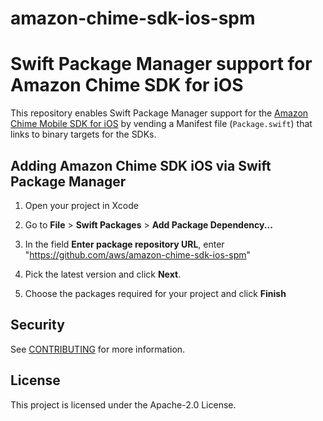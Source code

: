 # amazon-chime-sdk-ios-spm
# Swift Package Manager support for Amazon Chime SDK for iOS

This repository enables Swift Package Manager support for the [Amazon Chime Mobile SDK for iOS](https://github.com/aws/amazon-chime-sdk-ios) by vending a Manifest file (`Package.swift`) that links to binary targets for the SDKs.

## Adding Amazon Chime SDK iOS via Swift Package Manager

1. Open your project in Xcode

2. Go to **File** > **Swift Packages** > **Add Package Dependency...**

3. In the field **Enter package repository URL**, enter "https://github.com/aws/amazon-chime-sdk-ios-spm"

4. Pick the latest version and click **Next**.

5. Choose the packages required for your project and click **Finish**

## Security

See [CONTRIBUTING](CONTRIBUTING.md#security-issue-notifications) for more information.

## License

This project is licensed under the Apache-2.0 License.

